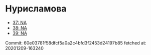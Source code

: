 # Нурисламова
- [37: NA](37.md)
- [38: NA](38.md)
- [39: NA](39.md)

Commit: 60e03781f58dfcf5a0a2c4bfd3f2453d24197b85
 fetched at: 20201209-163240
